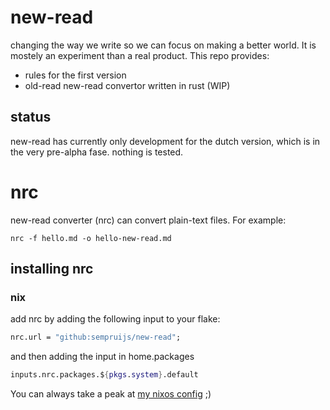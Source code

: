 # new-read

changing the way we write so we can focus on making a better world.
It is mostely an experiment than a real product. This repo provides:

- rules for the first version
- old-read new-read convertor written in rust (WIP)


## status

new-read has currently only development for the dutch version, which is in the very pre-alpha fase. nothing is tested.


# nrc

new-read converter (nrc) can convert plain-text files. For example:

```shell
nrc -f hello.md -o hello-new-read.md
```

## installing nrc

### nix

add nrc by adding the following input to your flake:

```nix
nrc.url = "github:sempruijs/new-read";
```

and then adding the input in home.packages

```nix
inputs.nrc.packages.${pkgs.system}.default
```

You can always take a peak at [my nixos config](https://github.com/sempruijs/nixos-config) ;)
